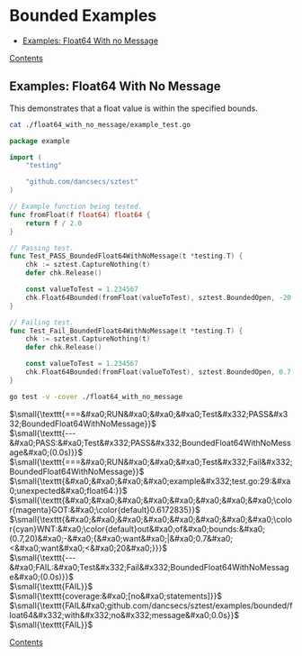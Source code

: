 <!--- gotomd::Auto:: See github.com/dancsecs/gotomd **DO NOT MODIFY** -->

# Bounded Examples

- [Examples: Float64 With no Message](examples/bounded/README.md#examples-float64-with-no-message)

[Contents](../../README.md#contents)

## Examples: Float64 With No Message

This demonstrates that a float value is within the specified bounds.

<!--- gotomd::Bgn::file::./float64_with_no_message/example_test.go -->
```bash
cat ./float64_with_no_message/example_test.go
```

```go
package example

import (
    "testing"

    "github.com/dancsecs/sztest"
)

// Example function being tested.
func fromFloat(f float64) float64 {
    return f / 2.0
}

// Passing test.
func Test_PASS_BoundedFloat64WithNoMessage(t *testing.T) {
    chk := sztest.CaptureNothing(t)
    defer chk.Release()

    const valueToTest = 1.234567
    chk.Float64Bounded(fromFloat(valueToTest), sztest.BoundedOpen, -20.0, 20.0)
}

// Failing test.
func Test_Fail_BoundedFloat64WithNoMessage(t *testing.T) {
    chk := sztest.CaptureNothing(t)
    defer chk.Release()

    const valueToTest = 1.234567
    chk.Float64Bounded(fromFloat(valueToTest), sztest.BoundedOpen, 0.7, 20.0)
}
```
<!--- gotomd::End::file::./float64_with_no_message/example_test.go -->

<!--- gotomd::Bgn::tst::./float64_with_no_message/package -->
```bash
go test -v -cover ./float64_with_no_message
```

$\small{\texttt{===&#xa0;RUN&#xa0;&#xa0;&#xa0;Test&#x332;PASS&#x332;BoundedFloat64WithNoMessage}}$
<br>
$\small{\texttt{---&#xa0;PASS:&#xa0;Test&#x332;PASS&#x332;BoundedFloat64WithNoMessage&#xa0;(0.0s)}}$
<br>
$\small{\texttt{===&#xa0;RUN&#xa0;&#xa0;&#xa0;Test&#x332;Fail&#x332;BoundedFloat64WithNoMessage}}$
<br>
$\small{\texttt{&#xa0;&#xa0;&#xa0;&#xa0;example&#x332;test.go:29:&#xa0;unexpected&#xa0;float64:}}$
<br>
$\small{\texttt{&#xa0;&#xa0;&#xa0;&#xa0;&#xa0;&#xa0;&#xa0;&#xa0;\color{magenta}GOT:&#xa0;\color{default}0.6172835}}$
<br>
$\small{\texttt{&#xa0;&#xa0;&#xa0;&#xa0;&#xa0;&#xa0;&#xa0;&#xa0;\color{cyan}WNT:&#xa0;\color{default}out&#xa0;of&#xa0;bounds:&#xa0;(0.7,20)&#xa0;-&#xa0;{&#xa0;want&#xa0;|&#xa0;0.7&#xa0;<&#xa0;want&#xa0;<&#xa0;20&#xa0;}}}$
<br>
$\small{\texttt{---&#xa0;FAIL:&#xa0;Test&#x332;Fail&#x332;BoundedFloat64WithNoMessage&#xa0;(0.0s)}}$
<br>
$\small{\texttt{FAIL}}$
<br>
$\small{\texttt{coverage:&#xa0;[no&#xa0;statements]}}$
<br>
$\small{\texttt{FAIL&#xa0;github.com/dancsecs/sztest/examples/bounded/float64&#x332;with&#x332;no&#x332;message&#xa0;0.0s}}$
<br>
$\small{\texttt{FAIL}}$
<br>
<!--- gotomd::End::tst::./float64_with_no_message/package -->

[Contents](../../README.md#contents)
